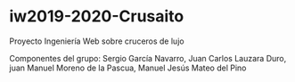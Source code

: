 # iw2019-2020-Crusaito
Proyecto Ingeniería Web sobre cruceros de lujo

Componentes del grupo:
Sergio García Navarro, Juan Carlos Lauzara Duro, juan Manuel Moreno de la Pascua, Manuel Jesús Mateo del Pino
